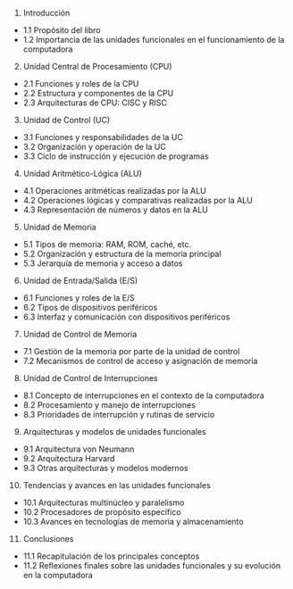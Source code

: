 1. Introducción
- 1.1 Propósito del libro
- 1.2 Importancia de las unidades funcionales en el funcionamiento de la computadora

2. Unidad Central de Procesamiento (CPU)
- 2.1 Funciones y roles de la CPU
- 2.2 Estructura y componentes de la CPU
- 2.3 Arquitecturas de CPU: CISC y RISC

3. Unidad de Control (UC)
- 3.1 Funciones y responsabilidades de la UC
- 3.2 Organización y operación de la UC
- 3.3 Ciclo de instrucción y ejecución de programas

4. Unidad Aritmético-Lógica (ALU)
- 4.1 Operaciones aritméticas realizadas por la ALU
- 4.2 Operaciones lógicas y comparativas realizadas por la ALU
- 4.3 Representación de números y datos en la ALU

5. Unidad de Memoria
- 5.1 Tipos de memoria: RAM, ROM, caché, etc.
- 5.2 Organización y estructura de la memoria principal
- 5.3 Jerarquía de memoria y acceso a datos

6. Unidad de Entrada/Salida (E/S)
- 6.1 Funciones y roles de la E/S
- 6.2 Tipos de dispositivos periféricos
- 6.3 Interfaz y comunicación con dispositivos periféricos

7. Unidad de Control de Memoria
- 7.1 Gestión de la memoria por parte de la unidad de control
- 7.2 Mecanismos de control de acceso y asignación de memoria

8. Unidad de Control de Interrupciones
- 8.1 Concepto de interrupciones en el contexto de la computadora
- 8.2 Procesamiento y manejo de interrupciones
- 8.3 Prioridades de interrupción y rutinas de servicio

9. Arquitecturas y modelos de unidades funcionales
- 9.1 Arquitectura von Neumann
- 9.2 Arquitectura Harvard
- 9.3 Otras arquitecturas y modelos modernos

10. Tendencias y avances en las unidades funcionales
- 10.1 Arquitecturas multinúcleo y paralelismo
- 10.2 Procesadores de propósito específico
- 10.3 Avances en tecnologías de memoria y almacenamiento

11. Conclusiones
- 11.1 Recapitulación de los principales conceptos
- 11.2 Reflexiones finales sobre las unidades funcionales y su evolución en la computadora
